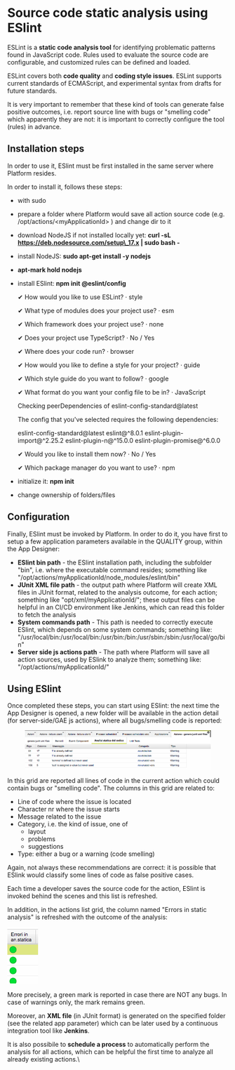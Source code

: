 # Source code static analysis using ESlint

ESLint is a **static code analysis tool** for identifying problematic patterns found in JavaScript code.  Rules used to evaluate the source code are configurable, and customized rules can be defined and loaded.&#x20;

ESLint covers both **code quality** and **coding style issues**. ESLint supports current standards of ECMAScript, and experimental syntax from drafts for future standards.&#x20;

It is very important to remember that these kind of tools can generate false positive outcomes, i.e. report source line with bugs or "smelling code" which apparently they are not: it is important to correctly configure the tool (rules) in advance.

## Installation steps

In order to use it, ESlint must be first installed in the same server where Platform resides.

In order to install it, follows these steps:

* with sudo
* prepare a folder where Platform would save all action source code (e.g. /opt/actions/\<myApplicationId> ) and change dir to it
* download NodeJS if not installed locally yet: **curl -sL https://deb.nodesource.com/setup\_17.x | sudo bash -**
* install NodeJS: **sudo apt-get install -y nodejs**
* **apt-mark hold nodejs**
*   install ESlint: **npm init @eslint/config**

    ✔ How would you like to use ESLint? · style

    ✔ What type of modules does your project use? · esm

    ✔ Which framework does your project use? · none

    ✔ Does your project use TypeScript? · No / Yes

    ✔ Where does your code run? · browser

    ✔ How would you like to define a style for your project? · guide

    ✔ Which style guide do you want to follow? · google

    ✔ What format do you want your config file to be in? · JavaScript

    Checking peerDependencies of eslint-config-standard@latest

    The config that you've selected requires the following dependencies:



    eslint-config-standard@latest eslint@^8.0.1 eslint-plugin-import@^2.25.2 eslint-plugin-n@^15.0.0 eslint-plugin-promise@^6.0.0

    ✔ Would you like to install them now? · No / Yes

    ✔ Which package manager do you want to use? · npm


* initialize it: **npm init**
* change ownership of folders/files

## Configuration

Finally, ESlint must be invoked by Platform. In order to do it, you have first to setup a few application parameters available in the QUALITY group,  within the App Designer:

* **ESlint bin path** - the ESlint installation path, including the subfolder "bin", i.e. where the executable command resides; something like  "/opt/actions/myApplicationId/node\_modules/eslint/bin"
* **JUnit XML file path** - the output path where Platform will create XML files in JUnit format, related to the analysis outcome, for each action; something like "opt/xml/myApplicationId/"; these output files can be helpful in an CI/CD environment like Jenkins, which can read this folder to fetch the analysis
* **System commands path** - This path is needed to correctly execute ESlint, which depends on some system commands; something like:  "/usr/local/bin:/usr/local/bin:/usr/bin:/bin:/usr/sbin:/sbin:/usr/local/go/bin"
* **Server side js actions path** - The path where Platform will save all action sources, used by ESlink to analyze them; something like: "/opt/actions/myApplicationId/"

## Using ESlint

Once completed these steps, you can start using ESlint: the next time the App Designer is opened, a new folder will be available in the action detail (for server-side/GAE js actions), where all bugs/smelling code is reported:

<figure><img src="../../.gitbook/assets/image (23).png" alt=""><figcaption></figcaption></figure>

In this grid are reported all lines of code in the current action which could contain bugs or "smelling code". The columns in this grid are related to:

* Line of code where the issue is located
* Character nr where the issue starts
* Message related to the issue
* Category, i.e. the kind of issue, one of
  * layout
  * problems
  * suggestions
* Type: either a bug or a warning (code smelling)

Again, not always these recommendations are correct: it is possible that ESlink would classify some lines of code as false positive cases.

Each time a developer saves the source code for the action, ESlint is invoked behind the scenes and this list is refreshed.

In addition, in the actions list grid, the column named "Errors in static analysis" is refreshed with the outcome of the analysis:

![](<../../.gitbook/assets/image (2) (3).png>)

More precisely, a green mark is reported in case there are NOT any bugs. In case of warnings only, the mark remains green.

Moreover, an **XML file** (in JUnit format) is generated on the specified folder (see the related app parameter) which can be later used by a continuous integration tool like **Jenkins**.

It is also possibile to **schedule a process** to automatically perform the analysis for all actions, which can be helpful the first time to analyze all already existing actions.\


